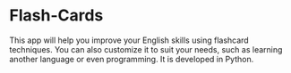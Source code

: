 # Flash-Cards
This app will help you improve your English skills using flashcard techniques. You can also customize it to suit your needs, such as learning another language or even programming. It is developed in Python.

